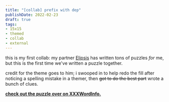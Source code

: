 ```yaml
---
title: "[collab] prefix with dep"
publishDate: 2022-02-23
draft: true
tags:
- 15x15
- themed
- collab
- external
---
```


this is my first collab: my partner [Elipsis](https://xxxwordinfo.com) has written tons of puzzles *for* me, but this is the first time we've written a puzzle together.

credit for the theme goes to him; i swooped in to help redo the fill after noticing a spelling mistake in a themer, then ~~got to do the best part~~ wrote a bunch of clues. 

**[check out the puzzle over on XXXWordInfo.](https://xxxwordinfo.com/2022/02/prefix-with-dep/)**
